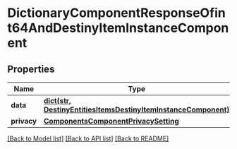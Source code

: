 # DictionaryComponentResponseOfint64AndDestinyItemInstanceComponent

## Properties
Name | Type | Description | Notes
------------ | ------------- | ------------- | -------------
**data** | [**dict(str, DestinyEntitiesItemsDestinyItemInstanceComponent)**](DestinyEntitiesItemsDestinyItemInstanceComponent.md) |  | [optional] 
**privacy** | [**ComponentsComponentPrivacySetting**](ComponentsComponentPrivacySetting.md) |  | [optional] 

[[Back to Model list]](../README.md#documentation-for-models) [[Back to API list]](../README.md#documentation-for-api-endpoints) [[Back to README]](../README.md)


